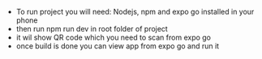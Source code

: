 - To run project you will need: Nodejs, npm and expo go installed in your phone
- then run npm run dev in root folder of project
- it wil show QR code which you need to scan from expo go
- once build is done you can view app from expo go and run it
  
